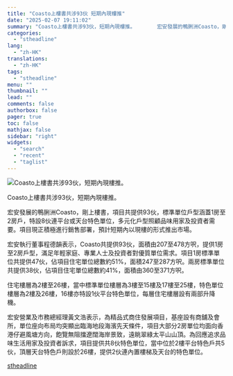 ```yaml
---
title: "Coasto上樓書共涉93伙 短期內現樓推"
date: "2025-02-07 19:11:02"
summary: "Coasto上樓書共涉93伙，短期內現樓推。       宏安發展的鴨脷洲Coasto，剛上..."
categories:
  - "stheadline"
lang:
  - "zh-HK"
translations:
  - "zh-HK"
tags:
  - "stheadline"
menu: ""
thumbnail: ""
lead: ""
comments: false
authorbox: false
pager: true
toc: false
mathjax: false
sidebar: "right"
widgets:
  - "search"
  - "recent"
  - "taglist"
---
```


![Coasto上樓書共涉93伙，短期內現樓推。](https://image.stheadline.com/f/680p0/0x0/100/none/52b1cdda13179a30c1df004a98d8d65b/stheadline/inewsmedia/20250207/_2025020719001996004.jpg)

Coasto上樓書共涉93伙，短期內現樓推。




宏安發展的鴨脷洲Coasto，剛上樓書，項目共提供93伙，標準單位戶型涵蓋1房至2房戶，特設8伙連平台或天台特色單位，多元化戶型照顧品味用家及投資者需要。項目現正積極進行銷售部署，預計短期內以現樓的形式推出市場。

宏安執行董事程德韻表示，Coasto共提供93伙，面積由207至478方呎，提供1房至2房戶型，滿足年輕家庭、專業人士及投資者對優質單位需求。項目1房標準單位共提供47伙，佔項目住宅單位總數約51%，面積247至287方呎。兩房標準單位共提供38伙，佔項目住宅單位總數約41%，面積由360至371方呎。

住宅樓層為2樓至26樓，當中標準單位樓層為3樓至15樓及17樓至25樓，特色單位樓層為2樓及26樓，16樓亦特設1伙平台特色單位，每層住宅樓層設有兩部升降機。

宏安營業及市務總經理黃文浩表示，為精品式商住發展項目，基座設有商舖及會所，單位座向布局均突顯出臨海地段海濱先天條件，項目大部分2房單位均面向香港仔避風塘方向，飽覽無阻擋遼闊海岸景致，遠眺翠綠太平山山頂。為回應追求品味生活用家及投資者訴求，項目提供共8伙特色單位，當中位於2樓平台特色戶共5伙，頂層天台特色戶則設於26樓，提供2伙連內置樓梯及天台的特色單位。

[stheadline](https://std.stheadline.com/realtime/article/2051449/即時-地產-Coasto上樓書共涉93伙-短期內現樓推)
